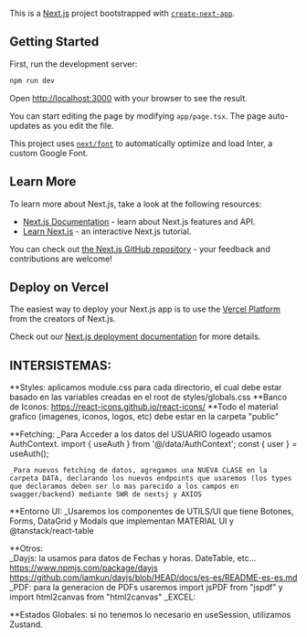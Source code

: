 This is a [Next.js](https://nextjs.org/) project bootstrapped with [`create-next-app`](https://github.com/vercel/next.js/tree/canary/packages/create-next-app).

## Getting Started

First, run the development server:

```bash
npm run dev
```

Open [http://localhost:3000](http://localhost:3000) with your browser to see the result.

You can start editing the page by modifying `app/page.tsx`. The page auto-updates as you edit the file.

This project uses [`next/font`](https://nextjs.org/docs/basic-features/font-optimization) to automatically optimize and load Inter, a custom Google Font.

## Learn More

To learn more about Next.js, take a look at the following resources:

- [Next.js Documentation](https://nextjs.org/docs) - learn about Next.js features and API.
- [Learn Next.js](https://nextjs.org/learn) - an interactive Next.js tutorial.

You can check out [the Next.js GitHub repository](https://github.com/vercel/next.js/) - your feedback and contributions are welcome!

## Deploy on Vercel

The easiest way to deploy your Next.js app is to use the [Vercel Platform](https://vercel.com/new?utm_medium=default-template&filter=next.js&utm_source=create-next-app&utm_campaign=create-next-app-readme) from the creators of Next.js.

Check out our [Next.js deployment documentation](https://nextjs.org/docs/deployment) for more details.

## INTERSISTEMAS:

**Styles: aplicamos module.css para cada directorio, el cual debe estar basado en las variables creadas en el root de styles/globals.css
    **Banco de Iconos: https://react-icons.github.io/react-icons/
    **Todo el material grafico (imagenes, iconos, logos, etc) debe estar en la carpeta "public"

**Fetching:
    _Para Acceder a los datos del USUARIO logeado usamos AuthContext.
        import { useAuth } from '@/data/AuthContext';
        const { user } = useAuth();  

    _Para nuevos fetching de datos, agregamos una NUEVA CLASE en la carpeta DATA, declarando los nuevos endpoints que usaremos (los types que declaramos deben ser lo mas parecido a los campos en swagger/backend) mediante SWR de nextsj y AXIOS

**Entorno UI: 
    _Usaremos los componentes de UTILS/UI que tiene Botones, Forms, DataGrid y Modals que implementan MATERIAL UI y @tanstack/react-table

**Otros:     
    _Dayjs: la usamos para datos de Fechas y horas. DateTable, etc... https://www.npmjs.com/package/dayjs
https://github.com/iamkun/dayjs/blob/HEAD/docs/es-es/README-es-es.md
    _PDF: para la generacion de PDFs usaremos import jsPDF from "jspdf" y import html2canvas from "html2canvas"
    _EXCEL:

**Estados Globales: si no tenemos lo necesario en useSession, utilizamos Zustand.